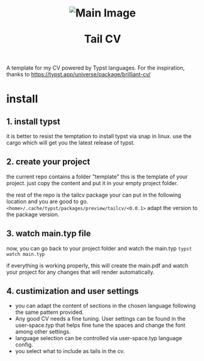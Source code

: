 <h1 align="center">
  <img src="assets/main.png" alt="Main Image">
  <br><br>
  Tail CV
</h1>

<br>

A template for my CV powered by Typst languages.
For the inspiration, thanks to https://typst.app/universe/package/brilliant-cv/

# install

## 1. install typst

it is better to resist the temptation to install typst via snap in linux.
use the cargo which will get you the latest release of typst.

## 2. create your project

the current repo contains a folder "template" this is the template of your project.
just copy the content and put it in your empty project folder.

the rest of the repo is the tailcv package your can put in the following location and you are good to go.
```<home>/.cache/typst/packages/preview/tailcv/<0.0.1>```
adapt the version to the package version.

## 3. watch main.typ file

now, you can go back to your project folder and watch the main.typ
```typst watch main.typ ```

if everything is working properly, this will create the main.pdf and watch your project for any changes that will render
automatically.

## 4. custimization and user settings
- you can adapt the content of sections in the chosen language following the same pattern provided.
- Any good CV needs a fine tuning. User settings can be found in the user-space.typ that helps fine tune the spaces and
change the font among other settings.
- language selection can be controlled via user-space.typ language config.
- you select what to include as tails in the cv.
